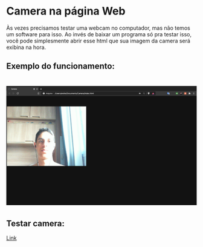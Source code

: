 # Camera na página Web

Às vezes precisamos testar uma webcam no computador, mas não temos um software para isso. 
Ao invés de baixar um programa só pra testar isso, você pode simplesmente abrir esse html que sua imagem 
da camera será exibina na hora.


## Exemplo do funcionamento:

<h1 align="center">
    <img alt="cam" title="#cam" src=".github/cam.png" width="600px" />
</h1>

<h2>Testar camera:</h2>
<a href="https://andreocunha.github.io/camera-web-page/">Link</a>
